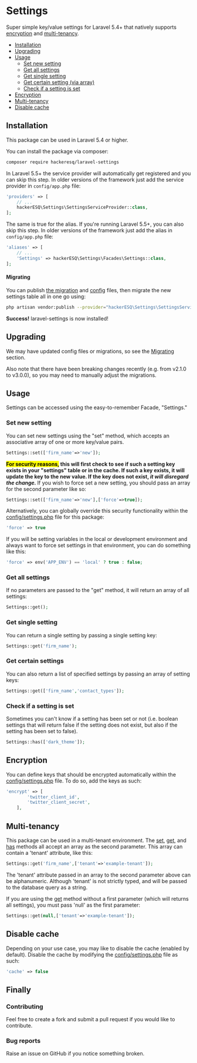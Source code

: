 
# Settings
Super simple key/value settings for Laravel 5.4+ that natively supports [encryption](#encryption) and [multi-tenancy](#multi-tenancy).

* [Installation](#installation)
* [Upgrading](#upgrading)
* [Usage](#usage)
  * [Set new setting](#set-new-setting)
  * [Get all settings](#get-all-settings)
  * [Get single setting](#get-single-setting)
  * [Get certain setting (via array)](#get-certain-settings)
  * [Check if a setting is set](#check-if-a-setting-is-set)
* [Encryption](#encryption)
* [Multi-tenancy](#multi-tenancy)
* [Disable cache](#disable-cache)
  
  
## Installation
This package can be used in Laravel 5.4 or higher.

You can install the package via composer:

``` bash
composer require hackeresq/laravel-settings
```

In Laravel 5.5+ the service provider will automatically get registered and you can skip this step. In older versions of the framework just add the service provider in `config/app.php` file:

```php
'providers' => [
    // ...
    hackerESQ\Settings\SettingsServiceProvider::class,
];
```
The same is true for the alias. If you're running Laravel 5.5+, you can also skip this step. In older versions of the framework just add the alias in `config/app.php` file:

```php
'aliases' => [
    // ...
    'Settings' => hackerESQ\Settings\Facades\Settings::class,
];
```
#### Migrating
You can publish [the migration](https://github.com/hackerESQ/settings/blob/master/database/migrations/create_settings_table.php) and [config](https://github.com/hackerESQ/settings/blob/master/config/settings.php) files, then migrate the new settings table all in one go using:

```bash
php artisan vendor:publish --provider="hackerESQ\Settings\SettingsServiceProvider" --tag=migrations && php artisan vendor:publish --provider="hackerESQ\Settings\SettingsServiceProvider" --tag=config && php artisan migrate
```

<b>Success!</b> laravel-settings is now installed!

## Upgrading
We may have updated config files or migrations, so see the [Migrating](#migrating) section.

Also note that there have been breaking changes recently (e.g. from v2.1.0 to v3.0.0), so you may need to manually adjust the migrations.

## Usage

Settings can be accessed using the easy-to-remember Facade, "Settings."

### Set new setting
You can set new settings using the "set" method, which accepts an associative array of one or more key/value pairs.

```php
Settings::set(['firm_name'=>'new']);
```

<b><mark>For security reasons,</mark> this will first check to see if such a setting key exists in your "settings" table or in the cache. If such a key exists, it will update the key to the new value. If the key does not exist, <i>it will disregard the change.</i> </b> If you wish to force set a new setting, you should pass an array for the second parameter like so:

```php
Settings::set(['firm_name'=>'new'],['force'=>true]);
```

Alternatively, you can globally override this security functionality within the [config/settings.php](https://github.com/hackerESQ/settings/blob/master/config/settings.php) file for this package:

```php
'force' => true
```

If you will be setting variables in the local or development environment and always want to force set settings in that environment, you can do something like this:

```php
'force' => env('APP_ENV') == 'local' ? true : false;
```

### Get all settings
If no parameters are passed to the "get" method, it will return an array of all settings:

```php
Settings::get();
```

### Get single setting
You can return a single setting by passing a single setting key:

```php
Settings::get('firm_name');
```

### Get certain settings
You can also return a list of specified settings by passing an array of setting keys:

```php
Settings::get(['firm_name','contact_types']);
```

### Check if a setting is set
Sometimes you can't know if a setting has been set or not (i.e. boolean settings that will return false if the setting does not exist, but also if the setting has been set to false).

```php
Settings::has(['dark_theme']);
```

## Encryption

You can define keys that should be encrypted automatically within the [config/settings.php](https://github.com/hackerESQ/settings/blob/master/config/settings.php) file. To do so, add the keys as such:

```php
'encrypt' => [
        'twitter_client_id',
        'twitter_client_secret',
    ],
```

## Multi-tenancy
This package can be used in a multi-tenant environment. The [set](#set-new-setting), [get](#get-all-settings), and [has](#check-if-a-setting-is-set) methods all accept an array as the second parameter. This array can contain a 'tenant' attribute, like this:

```php
Settings::get('firm_name',['tenant'=>'example-tenant']);
```

The 'tenant' attribute passed in an array to the second parameter above can be alphanumeric. Although 'tenant' is not strictly typed, and will be passed to the database query as a string. 

If you are using the [get](#get-all-settings) method without a first parameter (which will returns all settings), you must pass 'null' as the first parameter:

```php
Settings::get(null,['tenant'=>'example-tenant']);
```

## Disable cache
Depending on your use case, you may like to disable the cache (enabled by default). Disable the cache by modifying the [config/settings.php](https://github.com/hackerESQ/settings/blob/master/config/settings.php) file as such:

```php
'cache' => false
```

## Finally

### Contributing
Feel free to create a fork and submit a pull request if you would like to contribute.

### Bug reports
Raise an issue on GitHub if you notice something broken.

